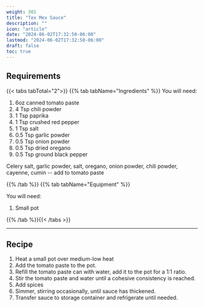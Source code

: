 ```yaml
---
weight: 301
title: "Tex Mex Sauce"
description: ""
icon: "article"
date: "2024-06-02T17:32:50-06:00"
lastmod: "2024-06-02T17:32:50-06:00"
draft: false
toc: true
---
```


## Requirements

{{< tabs tabTotal="2">}} {{% tab tabName="Ingredients" %}} You will need:

1. 6oz canned tomato paste
2. 4 Tsp chili powder
3. 1 Tsp paprika
4. 1 Tsp crushed red pepper
5. 1 Tsp salt
6. 0.5 Tsp garlic powder
7. 0.5 Tsp onion powder
8. 0.5 Tsp dried oregano
9. 0.5 Tsp ground black pepper

Celery salt, garlic powder, salt, oregano, onion powder, chili powder, cayenne,
cumin -- add to tomato paste

{{% /tab %}} {{% tab tabName="Equipment" %}}

You will need:

1. Small pot

{{% /tab %}}{{< /tabs >}}

---

## Recipe

1. Heat a small pot over medium-low heat
2. Add the tomato paste to the pot.
3. Refill the tomato paste can with water, add it to the pot for a 1:1 ratio.
4. Stir the tomato paste and water until a cohesive consistency is reached.
5. Add spices
6. Simmer, stirring occasionally, until sauce has thickened.
7. Transfer sauce to storage container and refrigerate until needed.
